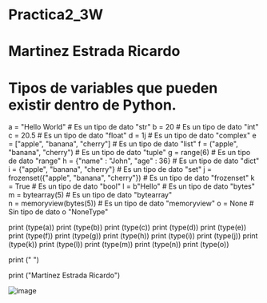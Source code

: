 # Practica2_3W
# Martinez Estrada Ricardo

# Tipos de variables que pueden existir dentro de Python.

a = "Hello World"                               # Es un tipo de dato "str"
b = 20                                          # Es un tipo de dato "int"
c = 20.5                                        # Es un tipo de dato "float"
d = 1j                                          # Es un tipo de dato "complex"
e = ["apple", "banana", "cherry"]               # Es un tipo de dato "list"
f = ("apple", "banana", "cherry")               # Es un tipo de dato "tuple"
g = range(6)                                    # Es un tipo de dato "range"
h = {"name" : "John", "age" : 36}               # Es un tipo de dato "dict"
i = {"apple", "banana", "cherry"}               # Es un tipo de dato "set"
j = frozenset({"apple", "banana", "cherry"})    # Es un tipo de dato "frozenset"
k = True                                        # Es un tipo de dato "bool"
l = b"Hello"                                    # Es un tipo de dato "bytes"
m = bytearray(5)                                # Es un tipo de dato "bytearray"	
n = memoryview(bytes(5))                        # Es un tipo de dato "memoryview"
o = None                                        # Sin tipo de dato o "NoneType"

print (type(a))
print (type(b))
print (type(c))
print (type(d))
print (type(e))
print (type(f))
print (type(g))
print (type(h))
print (type(i))
print (type(j))
print (type(k))
print (type(l))
print (type(m))
print (type(n))
print (type(o))

print (" ")

print ("Martínez Estrada Ricardo")

![image](https://github.com/user-attachments/assets/5bcb7e0c-aefd-41d0-9882-a393a3a17a19)
